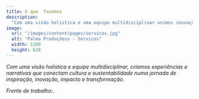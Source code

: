 ```yaml
---
title: O que  fazemos
description:
  "Com uma visão holística e uma equipe multidisciplinar unimos inovação e comunicação para guiar cada passo da sua jornada na realização de um projeto. Co-criamos, desenvolvemos e identificamos possíveis caminhos para o desdobramento em novos produtos e serviços que ainda não têm nome."
image:
  url: "/images/content/pages/servicos.jpg"
  alt: "Palma Produçõess - Servicos"
  width: 1200
  height: 628
---
```


*Com uma visão holística e equipe multidisciplinar, criamos experiências e narrativas que conectam cultura e sustentabilidade numa jornada de inspiração, inovação, impacto e transformação.*

*Frente de trabalho:*.
